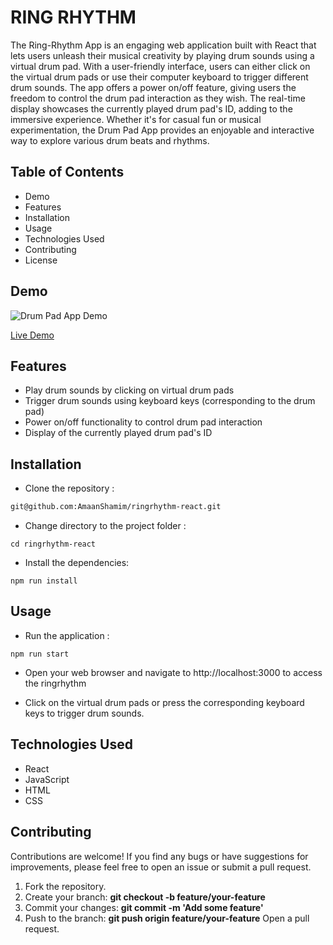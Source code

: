# RING RHYTHM

The Ring-Rhythm App is an engaging web application built with React that lets users unleash their musical creativity by playing drum sounds using a virtual drum pad. With a user-friendly interface, users can either click on the virtual drum pads or use their computer keyboard to trigger different drum sounds. The app offers a power on/off feature, giving users the freedom to control the drum pad interaction as they wish. The real-time display showcases the currently played drum pad's ID, adding to the immersive experience. Whether it's for casual fun or musical experimentation, the Drum Pad App provides an enjoyable and interactive way to explore various drum beats and rhythms.

## Table of Contents

- Demo
- Features
- Installation
- Usage
- Technologies Used
- Contributing
- License

## Demo

![Drum Pad App Demo](https://i.ibb.co/jD80JCx/rrv1.png)

[Live Demo](https://amaanshamim.github.io/ringrhythm-react)

## Features

- Play drum sounds by clicking on virtual drum pads
- Trigger drum sounds using keyboard keys (corresponding to the drum pad)
- Power on/off functionality to control drum pad interaction
- Display of the currently played drum pad's ID

## Installation

- Clone the repository :
```bash
git@github.com:AmaanShamim/ringrhythm-react.git
```
- Change directory to the project folder :
```
cd ringrhythm-react
```
- Install the dependencies:
```
npm run install
```
## Usage
- Run the application :
```
npm run start
```
- Open your web browser and navigate to http://localhost:3000 to access the ringrhythm

- Click on the virtual drum pads or press the corresponding keyboard keys to trigger drum sounds.

## Technologies Used
- React
- JavaScript
- HTML
- CSS

## Contributing
Contributions are welcome! If you find any bugs or have suggestions for improvements, please feel free to open an issue or submit a pull request.

1. Fork the repository.
2. Create your branch: **git checkout -b feature/your-feature**
3. Commit your changes: **git commit -m 'Add some feature'**
4. Push to the branch: **git push origin feature/your-feature**
Open a pull request.

